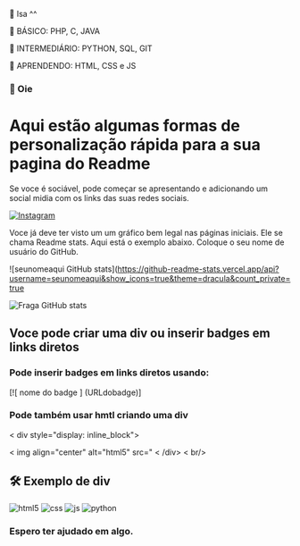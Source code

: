 👋  Isa ^^ 

📌 BÁSICO: PHP, C, JAVA

📌 INTERMEDIÁRIO: PYTHON, SQL, GIT

📌 APRENDENDO: HTML, CSS e JS


### 👀 Oie 

# Aqui estão algumas formas de personalização rápida para a sua pagina do Readme


Se voce é sociável, pode começar se apresentando e adicionando um social midia com os links das suas redes sociais.

[![Instagram](https://img.shields.io/badge/Instagram-E4405F?style=for-the-badge&logo=instagram&logoColor=white)](https://www.instagram.com/isa.vi.ana/)

Voce já deve ter visto um um gráfico bem legal nas páginas iniciais. Ele se chama Readme stats. 
Aqui está o exemplo abaixo. Coloque o seu nome de usuário do GitHub.


![seunomeaqui GitHub stats](https://github-readme-stats.vercel.app/api?username=seunomeaqui&show_icons=true&theme=dracula&count_private=true



![Fraga GitHub stats](https://github-readme-stats.vercel.app/api?username=isabelviana&show_icons=true&theme=jolly&count_private=true)



## Voce pode criar uma div ou inserir  badges em links diretos 

### Pode inserir badges em links diretos usando:


 [![ nome do badge ] (URLdobadge)] 


### Pode também usar hmtl criando uma div 


< div style="display: inline_block">


< img align="center" alt="html5" src="
< /div> < br/>

 
## 🛠 Exemplo de div

<div style="display: inline_block">
<img align="center" alt="html5" src="https://img.shields.io/badge/HTML5-E34F26?style=for-the-badge&logo=html5&logoColor=white" />
<img align="center" alt="css" src="https://img.shields.io/badge/CSS3-1572B6?style=for-the-badge&logo=css3&logoColor=white" />
<img align="center" alt="js" src="https://img.shields.io/badge/JavaScript-F7DF1E?style=for-the-badge&logo=javascript&logoColor=black" />
<img align="center" alt="python" src=https://img.shields.io/badge/Python-14354C?style=for-the-badge&logo=python&logoColor=white

<br>
<br/>

### Espero ter ajudado em algo. 
    
